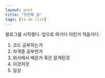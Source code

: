 ```yaml
---
layout: post
title: "첫번째 글"
tags: [to-do list]
---
```


블로그를 시작했다.
앞으로 여기다 이런거 적을거다.

1. 코드 공부하는거
2. 자격증 공부한거
3. 회사에서 배운거 혹은 알게된것
4. 이것저것
5. 일상